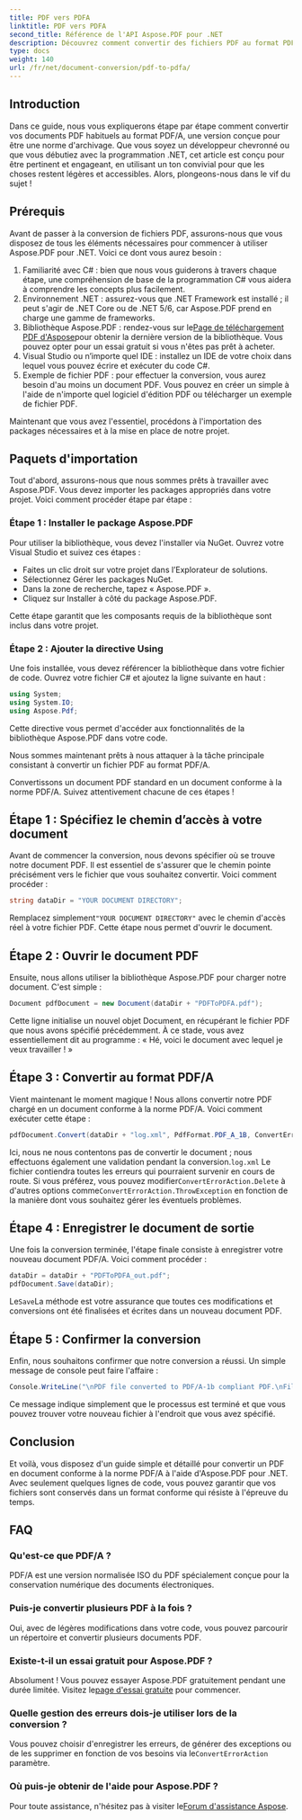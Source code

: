 ```yaml
---
title: PDF vers PDFA
linktitle: PDF vers PDFA
second_title: Référence de l'API Aspose.PDF pour .NET
description: Découvrez comment convertir des fichiers PDF au format PDF/A à l'aide d'Aspose.PDF pour .NET avec ce didacticiel étape par étape.
type: docs
weight: 140
url: /fr/net/document-conversion/pdf-to-pdfa/
---
```

## Introduction

Dans ce guide, nous vous expliquerons étape par étape comment convertir vos documents PDF habituels au format PDF/A, une version conçue pour être une norme d'archivage. Que vous soyez un développeur chevronné ou que vous débutiez avec la programmation .NET, cet article est conçu pour être pertinent et engageant, en utilisant un ton convivial pour que les choses restent légères et accessibles. Alors, plongeons-nous dans le vif du sujet !

## Prérequis

Avant de passer à la conversion de fichiers PDF, assurons-nous que vous disposez de tous les éléments nécessaires pour commencer à utiliser Aspose.PDF pour .NET. Voici ce dont vous aurez besoin :

1. Familiarité avec C# : bien que nous vous guiderons à travers chaque étape, une compréhension de base de la programmation C# vous aidera à comprendre les concepts plus facilement.
2. Environnement .NET : assurez-vous que .NET Framework est installé ; il peut s'agir de .NET Core ou de .NET 5/6, car Aspose.PDF prend en charge une gamme de frameworks.
3.  Bibliothèque Aspose.PDF : rendez-vous sur le[Page de téléchargement PDF d'Aspose](https://releases.aspose.com/pdf/net)pour obtenir la dernière version de la bibliothèque. Vous pouvez opter pour un essai gratuit si vous n'êtes pas prêt à acheter.
4. Visual Studio ou n’importe quel IDE : installez un IDE de votre choix dans lequel vous pouvez écrire et exécuter du code C#.
5. Exemple de fichier PDF : pour effectuer la conversion, vous aurez besoin d'au moins un document PDF. Vous pouvez en créer un simple à l'aide de n'importe quel logiciel d'édition PDF ou télécharger un exemple de fichier PDF.

Maintenant que vous avez l'essentiel, procédons à l'importation des packages nécessaires et à la mise en place de notre projet.

## Paquets d'importation

Tout d'abord, assurons-nous que nous sommes prêts à travailler avec Aspose.PDF. Vous devez importer les packages appropriés dans votre projet. Voici comment procéder étape par étape :

### Étape 1 : Installer le package Aspose.PDF

Pour utiliser la bibliothèque, vous devez l'installer via NuGet. Ouvrez votre Visual Studio et suivez ces étapes :

- Faites un clic droit sur votre projet dans l’Explorateur de solutions.
- Sélectionnez Gérer les packages NuGet.
- Dans la zone de recherche, tapez « Aspose.PDF ».
- Cliquez sur Installer à côté du package Aspose.PDF.

Cette étape garantit que les composants requis de la bibliothèque sont inclus dans votre projet.

### Étape 2 : Ajouter la directive Using

Une fois installée, vous devez référencer la bibliothèque dans votre fichier de code. Ouvrez votre fichier C# et ajoutez la ligne suivante en haut :

```csharp
using System;
using System.IO;
using Aspose.Pdf;
```

Cette directive vous permet d'accéder aux fonctionnalités de la bibliothèque Aspose.PDF dans votre code.

Nous sommes maintenant prêts à nous attaquer à la tâche principale consistant à convertir un fichier PDF au format PDF/A.

Convertissons un document PDF standard en un document conforme à la norme PDF/A. Suivez attentivement chacune de ces étapes !

## Étape 1 : Spécifiez le chemin d’accès à votre document

Avant de commencer la conversion, nous devons spécifier où se trouve notre document PDF. Il est essentiel de s'assurer que le chemin pointe précisément vers le fichier que vous souhaitez convertir. Voici comment procéder :

```csharp
string dataDir = "YOUR DOCUMENT DIRECTORY";
```

 Remplacez simplement`"YOUR DOCUMENT DIRECTORY"` avec le chemin d'accès réel à votre fichier PDF. Cette étape nous permet d'ouvrir le document.

## Étape 2 : Ouvrir le document PDF

Ensuite, nous allons utiliser la bibliothèque Aspose.PDF pour charger notre document. C'est simple :

```csharp
Document pdfDocument = new Document(dataDir + "PDFToPDFA.pdf");
```

Cette ligne initialise un nouvel objet Document, en récupérant le fichier PDF que nous avons spécifié précédemment. À ce stade, vous avez essentiellement dit au programme : « Hé, voici le document avec lequel je veux travailler ! »

## Étape 3 : Convertir au format PDF/A

Vient maintenant le moment magique ! Nous allons convertir notre PDF chargé en un document conforme à la norme PDF/A. Voici comment exécuter cette étape :

```csharp
pdfDocument.Convert(dataDir + "log.xml", PdfFormat.PDF_A_1B, ConvertErrorAction.Delete);
```

 Ici, nous ne nous contentons pas de convertir le document ; nous effectuons également une validation pendant la conversion.`log.xml` Le fichier contiendra toutes les erreurs qui pourraient survenir en cours de route. Si vous préférez, vous pouvez modifier`ConvertErrorAction.Delete` à d'autres options comme`ConvertErrorAction.ThrowException` en fonction de la manière dont vous souhaitez gérer les éventuels problèmes.

## Étape 4 : Enregistrer le document de sortie

Une fois la conversion terminée, l'étape finale consiste à enregistrer votre nouveau document PDF/A. Voici comment procéder :

```csharp
dataDir = dataDir + "PDFToPDFA_out.pdf";
pdfDocument.Save(dataDir);
```

 Le`Save`La méthode est votre assurance que toutes ces modifications et conversions ont été finalisées et écrites dans un nouveau document PDF.

## Étape 5 : Confirmer la conversion

Enfin, nous souhaitons confirmer que notre conversion a réussi. Un simple message de console peut faire l'affaire :

```csharp
Console.WriteLine("\nPDF file converted to PDF/A-1b compliant PDF.\nFile saved at " + dataDir);
```

Ce message indique simplement que le processus est terminé et que vous pouvez trouver votre nouveau fichier à l'endroit que vous avez spécifié.

## Conclusion

Et voilà, vous disposez d'un guide simple et détaillé pour convertir un PDF en document conforme à la norme PDF/A à l'aide d'Aspose.PDF pour .NET. Avec seulement quelques lignes de code, vous pouvez garantir que vos fichiers sont conservés dans un format conforme qui résiste à l'épreuve du temps.


## FAQ

### Qu'est-ce que PDF/A ?
PDF/A est une version normalisée ISO du PDF spécialement conçue pour la conservation numérique des documents électroniques.

### Puis-je convertir plusieurs PDF à la fois ?
Oui, avec de légères modifications dans votre code, vous pouvez parcourir un répertoire et convertir plusieurs documents PDF.

### Existe-t-il un essai gratuit pour Aspose.PDF ?
Absolument ! Vous pouvez essayer Aspose.PDF gratuitement pendant une durée limitée. Visitez le[page d'essai gratuite](https://releases.aspose.com/) pour commencer.

### Quelle gestion des erreurs dois-je utiliser lors de la conversion ?
 Vous pouvez choisir d'enregistrer les erreurs, de générer des exceptions ou de les supprimer en fonction de vos besoins via le`ConvertErrorAction` paramètre.

### Où puis-je obtenir de l'aide pour Aspose.PDF ?
 Pour toute assistance, n'hésitez pas à visiter le[Forum d'assistance Aspose](https://forum.aspose.com/c/pdf/10).